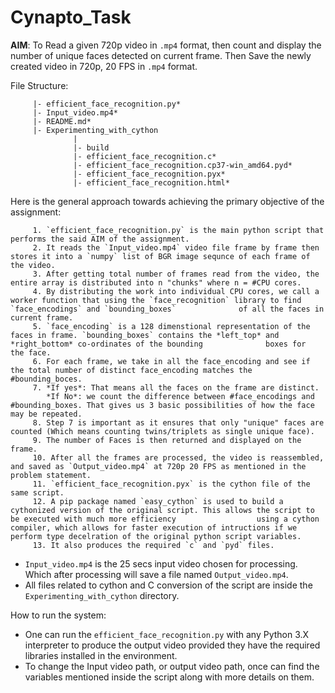 # Cynapto_Task

**AIM**: To Read a given 720p video in `.mp4` format, then count and display the number of unique faces detected on current frame. Then Save the newly created 
         video in 720p, 20 FPS in `.mp4` format.
         
File Structure:

         |- efficient_face_recognition.py*
         |- Input_video.mp4*
         |- README.md*
         |- Experimenting_with_cython 
                  |
                  |- build
                  |- efficient_face_recognition.c*
                  |- efficient_face_recognition.cp37-win_amd64.pyd*
                  |- efficient_face_recognition.pyx*
                  |- efficient_face_recognition.html*

Here is the general approach towards achieving the primary objective of the assignment:

         1. `efficient_face_recognition.py` is the main python script that performs the said AIM of the assignment. 
         2. It reads the `Input_video.mp4` video file frame by frame then stores it into a `numpy` list of BGR image sequnce of each frame of the video.
         3. After getting total number of frames read from the video, the entire array is distributed into n "chunks" where n = #CPU cores.
         4. By distributing the work into individual CPU cores, we call a worker function that using the `face_recognition` library to find `face_encodings` and `bounding_boxes`              of all the faces in current frame.
         5. `face_encoding` is a 128 dimenstional representation of the faces in frame. `bounding_boxes` contains the *left_top* and *right_bottom* co-ordinates of the bounding              boxes for      the face.
         6. For each frame, we take in all the face_encoding and see if the total number of distinct face_encoding matches the #bounding_boces.
         7. *If yes*: That means all the faces on the frame are distinct.
            *If No*: we count the difference between #face_encodings and #bounding_boxes. That gives us 3 basic possibilities of how the face may be repeated.
         8. Step 7 is important as it ensures that only "unique" faces are counted (Which means counting twins/triplets as single unique face).
         9. The number of Faces is then returned and displayed on the frame.
         10. After all the frames are processed, the video is reassembled, and saved as `Output_video.mp4` at 720p 20 FPS as mentioned in the problem statement.
         11. `efficient_face_recognition.pyx` is the cython file of the same script. 
         12. A pip package named `easy_cython` is used to build a cythonized version of the original script. This allows the script to be executed with much more efficiency                  using a cython compiler, which allows for faster execution of intructions if we perform type decelration of the original python script variables.
         13. It also produces the required `c` and `pyd` files.

* `Input_video.mp4` is the 25 secs input video chosen for processing. Which after processing will save a file named `Output_video.mp4`.
* All files related to cython and C conversion of the script are inside the `Experimenting_with_cython` directory.

How to run the system:

* One can run the `efficient_face_recognition.py` with any Python 3.X interpreter to produce the output video provided they have the required libraries installed in the           environment.
* To change the Input video path, or output video path, once can find the variables mentioned inside the script along with more details on them.
